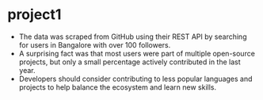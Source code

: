 # project1
- The data was scraped from GitHub using their REST API by searching for users in Bangalore with over 100 followers.
- A surprising fact was that most users were part of multiple open-source projects, but only a small percentage actively contributed in the last year.
- Developers should consider contributing to less popular languages and projects to help balance the ecosystem and learn new skills.
